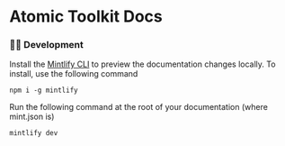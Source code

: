 # Atomic Toolkit Docs

### 👩‍💻 Development

Install the [Mintlify CLI](https://www.npmjs.com/package/mintlify) to preview
the documentation changes locally. To install, use the following command

```
npm i -g mintlify
```

Run the following command at the root of your documentation (where mint.json is)

```
mintlify dev
```
